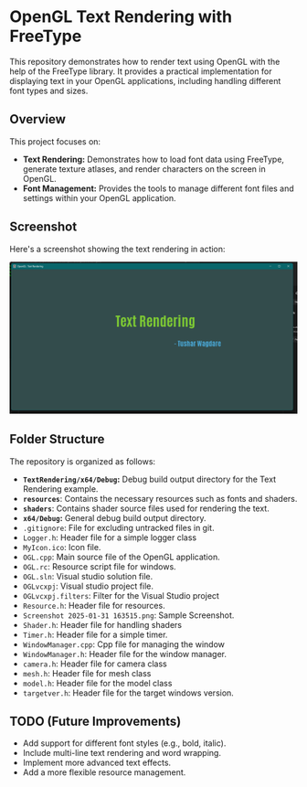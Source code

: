 # OpenGL Text Rendering with FreeType

This repository demonstrates how to render text using OpenGL with the help of the FreeType library. It provides a practical implementation for displaying text in your OpenGL applications, including handling different font types and sizes.

## Overview

This project focuses on:

*   **Text Rendering:**  Demonstrates how to load font data using FreeType, generate texture atlases, and render characters on the screen in OpenGL.
*   **Font Management:** Provides the tools to manage different font files and settings within your OpenGL application.

## Screenshot

Here's a screenshot showing the text rendering in action:

![Text Rendering Screenshot](Text.png)

## Folder Structure

The repository is organized as follows:

*   **`TextRendering/x64/Debug`:**  Debug build output directory for the Text Rendering example.
*   **`resources`**: Contains the necessary resources such as fonts and shaders.
*   **`shaders`**:  Contains shader source files used for rendering the text.
*   **`x64/Debug`:**  General debug build output directory.
*   `.gitignore`: File for excluding untracked files in git.
*   `Logger.h`: Header file for a simple logger class
*   `MyIcon.ico`: Icon file.
*   `OGL.cpp`:  Main source file of the OpenGL application.
*   `OGL.rc`: Resource script file for windows.
*    `OGL.sln`: Visual studio solution file.
*   `OGLvcxpj`: Visual studio project file.
*   `OGLvcxpj.filters`:  Filter for the Visual Studio project
*   `Resource.h`: Header file for resources.
*   `Screenshot 2025-01-31 163515.png`: Sample Screenshot.
*   `Shader.h`: Header file for handling shaders
*   `Timer.h`: Header file for a simple timer.
*   `WindowManager.cpp`: Cpp file for managing the window
*   `WindowManager.h`: Header file for the window manager.
*  `camera.h`: Header file for camera class
*  `mesh.h`: Header file for mesh class
*   `model.h`: Header file for the model class
*  `targetver.h`: Header file for the target windows version.

## TODO (Future Improvements)

*   Add support for different font styles (e.g., bold, italic).
*   Include multi-line text rendering and word wrapping.
*   Implement more advanced text effects.
*   Add a more flexible resource management.
